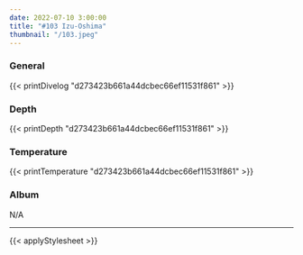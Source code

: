 ```yaml
---
date: 2022-07-10 3:00:00
title: "#103 Izu-Oshima"
thumbnail: "/103.jpeg"
---
```


### General

{{< printDivelog "d273423b661a44dcbec66ef11531f861" >}}

### Depth

{{< printDepth "d273423b661a44dcbec66ef11531f861" >}}

### Temperature

{{< printTemperature "d273423b661a44dcbec66ef11531f861" >}}

### Album

N/A

---

{{< applyStylesheet >}}
